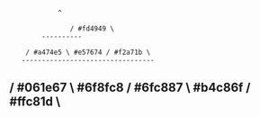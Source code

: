 
      	
			    ^

	               / #fd4949 \
	   		----------

	    / #a474e5 \ #e57674 / #f2a71b \
	   ---------------------------------

  / #061e67 \ #6f8fc8 / #6fc887 \ #b4c86f / #ffc81d \
  ----------------------------------------------------
	
